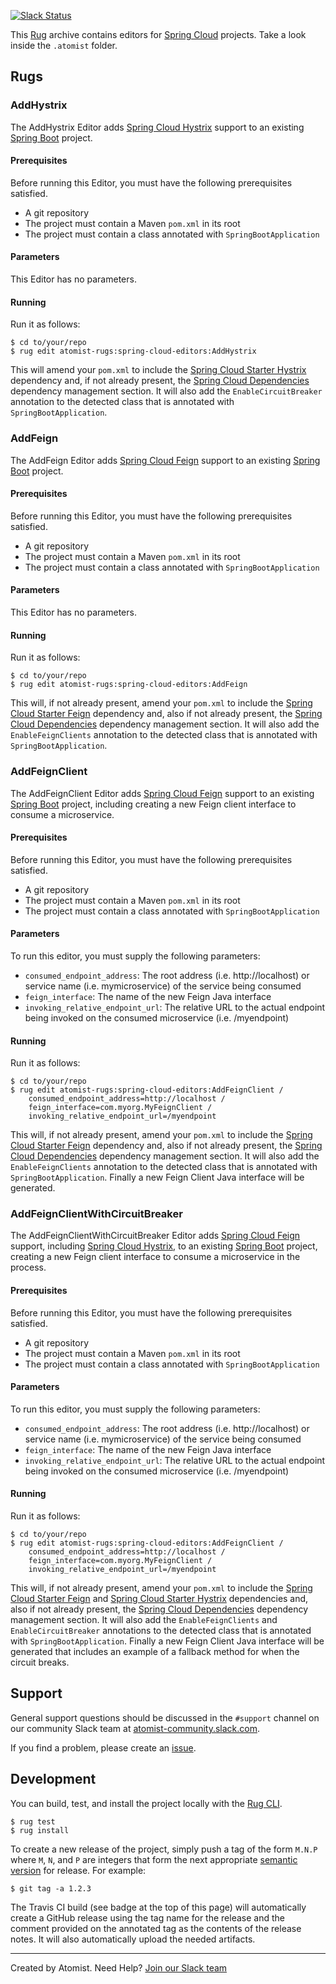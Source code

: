 [![Slack Status](https://join.atomist.com/badge.svg)](https://join.atomist.com)

This [Rug](http://docs.atomist.com/) archive contains editors for [Spring Cloud][spring-cloud] projects.  Take a look inside the
`.atomist` folder.

[spring-cloud]: https://projects.spring.io/spring-cloud/

## Rugs

### AddHystrix

The AddHystrix Editor adds [Spring Cloud Hystrix][spring-cloud-hystrix] support to an existing [Spring Boot][spring-boot] project.

[spring-cloud-hystrix]: http://cloud.spring.io/spring-cloud-netflix/spring-cloud-netflix.html
[spring-boot]: https://projects.spring.io/spring-boot/

#### Prerequisites

Before running this Editor, you must have the following prerequisites
satisfied.

*   A git repository
*   The project must contain a Maven `pom.xml` in its root
*   The project must contain a class annotated with `SpringBootApplication`

#### Parameters

This Editor has no parameters.

#### Running

Run it as follows:

```
$ cd to/your/repo
$ rug edit atomist-rugs:spring-cloud-editors:AddHystrix
```

This will amend your `pom.xml` to include the [Spring Cloud Starter Hystrix][spring-cloud-starter-hystrix] dependency and, if not already present, the [Spring Cloud Dependencies][spring-cloud-dependencies] dependency management section. It will also add the `EnableCircuitBreaker` annotation to the detected class that is annotated with `SpringBootApplication`.

[spring-cloud-starter-hystrix]: https://mvnrepository.com/artifact/org.springframework.cloud/spring-cloud-starter-hystrix
[spring-cloud-dependencies]: https://mvnrepository.com/artifact/org.springframework.cloud/spring-cloud-dependencies


### AddFeign

The AddFeign Editor adds [Spring Cloud Feign][spring-cloud-feign] support to an existing [Spring Boot][spring-boot] project.

[spring-cloud-feign]: http://cloud.spring.io/spring-cloud-netflix/spring-cloud-netflix.html
[spring-boot]: https://projects.spring.io/spring-boot/

#### Prerequisites

Before running this Editor, you must have the following prerequisites
satisfied.

*   A git repository
*   The project must contain a Maven `pom.xml` in its root
*   The project must contain a class annotated with `SpringBootApplication`

#### Parameters

This Editor has no parameters.

#### Running

Run it as follows:

```
$ cd to/your/repo
$ rug edit atomist-rugs:spring-cloud-editors:AddFeign
```

This will, if not already present, amend your `pom.xml` to include the [Spring Cloud Starter Feign][spring-cloud-starter-feign] dependency and, also if not already present, the [Spring Cloud Dependencies][spring-cloud-dependencies] dependency management section. It will also add the `EnableFeignClients` annotation to the detected class that is annotated with `SpringBootApplication`.

[spring-cloud-starter-feign]: https://mvnrepository.com/artifact/org.springframework.cloud/spring-cloud-starter-feign
[spring-cloud-dependencies]: https://mvnrepository.com/artifact/org.springframework.cloud/spring-cloud-dependencies


### AddFeignClient

The AddFeignClient Editor adds [Spring Cloud Feign][spring-cloud-feign] support to an existing [Spring Boot][spring-boot] project, including creating a new Feign client interface to consume a microservice.

[spring-cloud-feign]: http://cloud.spring.io/spring-cloud-netflix/spring-cloud-netflix.html
[spring-boot]: https://projects.spring.io/spring-boot/

#### Prerequisites

Before running this Editor, you must have the following prerequisites
satisfied.

*   A git repository
*   The project must contain a Maven `pom.xml` in its root
*   The project must contain a class annotated with `SpringBootApplication`

#### Parameters

To run this editor, you must supply the following parameters:

*   `consumed_endpoint_address`: The root address (i.e. http://localhost) or service name (i.e. mymicroservice) of the service being consumed
*   `feign_interface`: The name of the new Feign Java interface
*   `invoking_relative_endpoint_url`: The relative URL to the actual endpoint being invoked on the consumed microservice (i.e. /myendpoint)

#### Running

Run it as follows:

```
$ cd to/your/repo
$ rug edit atomist-rugs:spring-cloud-editors:AddFeignClient /
    consumed_endpoint_address=http://localhost /
    feign_interface=com.myorg.MyFeignClient /
    invoking_relative_endpoint_url=/myendpoint
```

This will, if not already present, amend your `pom.xml` to include the [Spring Cloud Starter Feign][spring-cloud-starter-feign] dependency and, also if not already present, the [Spring Cloud Dependencies][spring-cloud-dependencies] dependency management section. It will also add the `EnableFeignClients` annotation to the detected class that is annotated with `SpringBootApplication`. Finally a new Feign Client Java interface will be generated.

[spring-cloud-starter-feign]: https://mvnrepository.com/artifact/org.springframework.cloud/spring-cloud-starter-feign
[spring-cloud-dependencies]: https://mvnrepository.com/artifact/org.springframework.cloud/spring-cloud-dependencies


### AddFeignClientWithCircuitBreaker

The AddFeignClientWithCircuitBreaker Editor adds [Spring Cloud Feign][spring-cloud-feign] support, including [Spring Cloud Hystrix][spring-cloud-hystrix], to an existing [Spring Boot][spring-boot] project, creating a new Feign client interface to consume a microservice in the process.

[spring-cloud-feign]: http://cloud.spring.io/spring-cloud-netflix/spring-cloud-netflix.html
[spring-cloud-hystrix]: http://cloud.spring.io/spring-cloud-netflix/spring-cloud-netflix.html
[spring-boot]: https://projects.spring.io/spring-boot/

#### Prerequisites

Before running this Editor, you must have the following prerequisites
satisfied.

*   A git repository
*   The project must contain a Maven `pom.xml` in its root
*   The project must contain a class annotated with `SpringBootApplication`

#### Parameters

To run this editor, you must supply the following parameters:

*   `consumed_endpoint_address`: The root address (i.e. http://localhost) or service name (i.e. mymicroservice) of the service being consumed
*   `feign_interface`: The name of the new Feign Java interface
*   `invoking_relative_endpoint_url`: The relative URL to the actual endpoint being invoked on the consumed microservice (i.e. /myendpoint)

#### Running

Run it as follows:

```
$ cd to/your/repo
$ rug edit atomist-rugs:spring-cloud-editors:AddFeignClient /
    consumed_endpoint_address=http://localhost /
    feign_interface=com.myorg.MyFeignClient /
    invoking_relative_endpoint_url=/myendpoint
```

This will, if not already present, amend your `pom.xml` to include the [Spring Cloud Starter Feign][spring-cloud-starter-feign] and [Spring Cloud Starter Hystrix][spring-cloud-starter-hystrix] dependencies and, also if not already present, the [Spring Cloud Dependencies][spring-cloud-dependencies] dependency management section. It will also add the `EnableFeignClients` and `EnableCircuitBreaker` annotations to the detected class that is annotated with `SpringBootApplication`. Finally a new Feign Client Java interface will be generated that includes an example of a fallback method for when the circuit breaks.

[spring-cloud-starter-feign]: https://mvnrepository.com/artifact/org.springframework.cloud/spring-cloud-starter-feign
[spring-cloud-hystrix]: http://cloud.spring.io/spring-cloud-netflix/spring-cloud-netflix.html
[spring-cloud-dependencies]: https://mvnrepository.com/artifact/org.springframework.cloud/spring-cloud-dependencies

## Support

General support questions should be discussed in the `#support`
channel on our community Slack team
at [atomist-community.slack.com](https://join.atomist.com).

If you find a problem, please create an [issue][].

[issue]: https://github.com/atomist-rugs/spring-boot-editors/issues

## Development

You can build, test, and install the project locally with
the [Rug CLI][cli].

[cli]: https://github.com/atomist/rug-cli

```
$ rug test
$ rug install
```

To create a new release of the project, simply push a tag of the form
`M.N.P` where `M`, `N`, and `P` are integers that form the next
appropriate [semantic version][semver] for release.  For example:

[semver]: http://semver.org

```
$ git tag -a 1.2.3
```

The Travis CI build (see badge at the top of this page) will
automatically create a GitHub release using the tag name for the
release and the comment provided on the annotated tag as the contents
of the release notes.  It will also automatically upload the needed
artifacts.

---
Created by Atomist. Need Help? <a href="https://join.atomist.com/">Join our Slack team</a>
